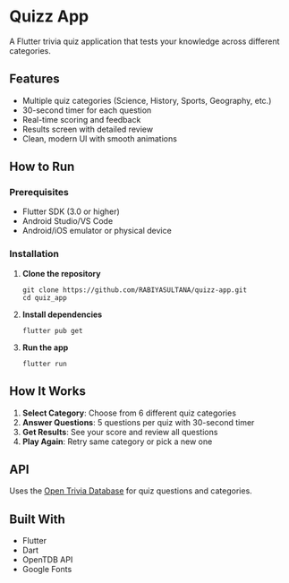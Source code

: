 # Quizz App
A Flutter trivia quiz application that tests your knowledge across different categories.

## Features
- Multiple quiz categories (Science, History, Sports, Geography, etc.)
- 30-second timer for each question
- Real-time scoring and feedback
- Results screen with detailed review
- Clean, modern UI with smooth animations

## How to Run

### Prerequisites
- Flutter SDK (3.0 or higher)
- Android Studio/VS Code
- Android/iOS emulator or physical device

### Installation
1. **Clone the repository**
   ```
   git clone https://github.com/RABIYASULTANA/quizz-app.git
   cd quiz_app
   ```

2. **Install dependencies**
   ```
   flutter pub get
   ```

3. **Run the app**
   ```
   flutter run
   ```

## How It Works
1. **Select Category**: Choose from 6 different quiz categories
2. **Answer Questions**: 5 questions per quiz with 30-second timer
3. **Get Results**: See your score and review all questions
4. **Play Again**: Retry same category or pick a new one

## API
Uses the [Open Trivia Database](https://opentdb.com/) for quiz questions and categories.

## Built With
- Flutter
- Dart
- OpenTDB API
- Google Fonts
